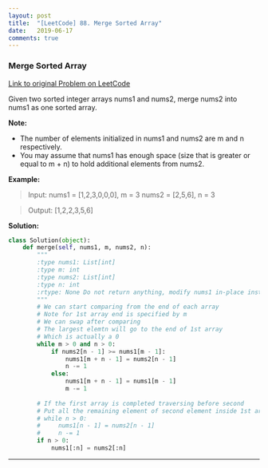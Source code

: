 ```yaml
---
layout: post
title:  "[LeetCode] 88. Merge Sorted Array"
date:   2019-06-17
comments: true
---
```


### Merge Sorted Array
 
[Link to original Problem on LeetCode](https://leetcode.com/problems/merge-sorted-array/)

Given two sorted integer arrays nums1 and nums2, merge nums2 into nums1 as one sorted array.

**Note:**

* The number of elements initialized in nums1 and nums2 are m and n respectively.
* You may assume that nums1 has enough space (size that is greater or equal to m + n) to hold additional elements from nums2.

**Example:**

>Input:
nums1 = [1,2,3,0,0,0], m = 3
nums2 = [2,5,6],       n = 3

>Output: [1,2,2,3,5,6]

**Solution:**

```python
class Solution(object):
    def merge(self, nums1, m, nums2, n):
        """
        :type nums1: List[int]
        :type m: int
        :type nums2: List[int]
        :type n: int
        :rtype: None Do not return anything, modify nums1 in-place instead.
        """
        # We can start comparing from the end of each array
        # Note for 1st array end is specified by m
        # We can swap after comparing
        # The largest elemtn will go to the end of 1st array
        # Which is actually a 0
        while m > 0 and n > 0:
            if nums2[n - 1] >= nums1[m - 1]:
                nums1[m + n - 1] = nums2[n - 1]
                n -= 1
            else:
                nums1[m + n - 1] = nums1[m - 1]
                m -= 1
                
        # If the first array is completed traversing before second
        # Put all the remaining element of second element inside 1st array
        # while n > 0:
        #     nums1[n - 1] = nums2[n - 1]
        #     n -= 1
        if n > 0:
            nums1[:n] = nums2[:n]
```

<hr><br />

